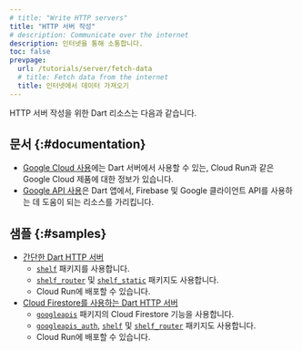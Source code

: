 ```yaml
---
# title: "Write HTTP servers"
title: "HTTP 서버 작성"
# description: Communicate over the internet
description: 인터넷을 통해 소통합니다.
toc: false
prevpage:
  url: /tutorials/server/fetch-data
  # title: Fetch data from the internet
  title: 인터넷에서 데이터 가져오기
---
```


HTTP 서버 작성을 위한 Dart 리소스는 다음과 같습니다.

## 문서 {:#documentation}

* [Google Cloud 사용][Using Google Cloud]에는 Dart 서버에서 사용할 수 있는, 
  Cloud Run과 같은 Google Cloud 제품에 대한 정보가 있습니다.
* [Google API 사용][Using Google APIs]은 Dart 앱에서, 
  Firebase 및 Google 클라이언트 API를 사용하는 데 도움이 되는 리소스를 가리킵니다.

## 샘플 {:#samples}

* [간단한 Dart HTTP 서버][simple-sample]
  * [`shelf`][] 패키지를 사용합니다.
  * [`shelf_router`][] 및 [`shelf_static`][] 패키지도 사용합니다.
  * Cloud Run에 배포할 수 있습니다.
* [Cloud Firestore를 사용하는 Dart HTTP 서버][cloud-sample]
  * [`googleapis`][] 패키지의 Cloud Firestore 기능을 사용합니다.
  * [`googleapis_auth`][], [`shelf`][] 및 [`shelf_router`][] 패키지도 사용합니다.
  * Cloud Run에 배포할 수 있습니다.

[cloud-sample]: {{site.repo.dart.org}}/samples/tree/main/server/google_apis
[`googleapis`]: {{site.pub-pkg}}/googleapis
[`googleapis_auth`]: {{site.pub-pkg}}/googleapis_auth
[`shelf`]: {{site.pub-pkg}}/shelf
[`shelf_router`]: {{site.pub-pkg}}/shelf_router
[`shelf_static`]: {{site.pub-pkg}}/shelf_static
[simple-sample]: {{site.repo.dart.org}}/samples/tree/main/server/simple
[Using Google APIs]: /resources/google-apis
[Using Google Cloud]: /server/google-cloud
